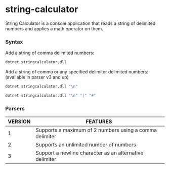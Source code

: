 # string-calculator

String Calculator is a console application that reads a string of delimited numbers and applies a math operator on them.

### Syntax

Add a string of comma delimited numbers:
```sh
dotnet stringcalculator.dll
```
Add a string of comma or any specified delimiter delimited numbers: (available in parser v3 and up)
```sh
dotnet stringcalculator.dll "\n"
```
```sh
dotnet stringcalculator.dll "\n" "|" "#"
```

### Parsers
| VERSION | FEATURES |
| ------ | ------ |
| 1 | Supports a maximum of 2 numbers using a comma delimiter |
| 2 | Supports an unlimited number of numbers |
| 3 | Support a newline character as an alternative delimiter |